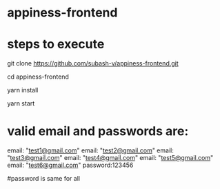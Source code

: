 # appiness-frontend

# steps to execute

git clone https://github.com/subash-v/appiness-frontend.git

cd appiness-frontend

yarn install

yarn start


# valid email and passwords are:


email: "test1@gmail.com"
email: "test2@gmail.com"
email: "test3@gmail.com"
email: "test4@gmail.com"
email: "test5@gmail.com"
email: "test6@gmail.com"
password:123456

#password is same for all
